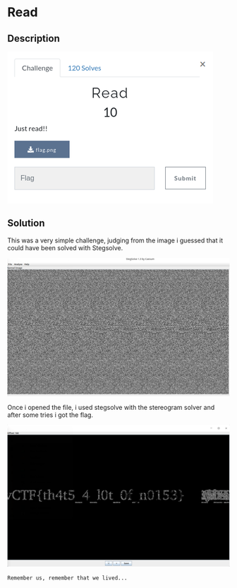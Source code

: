 # Read

## Description

![img](img/1.png)

## Solution

This was a very simple challenge, judging from the image i guessed that it could have been solved with Stegsolve.

![img](img/2.png)

Once i opened the file, i used stegsolve with the stereogram solver and after some tries i got the flag.

![img](img/3.png)


```
Remember us, remember that we lived...
```